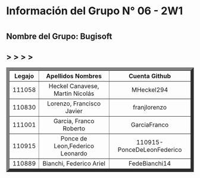 ﻿<h1>Información del Grupo N° 06 - 2W1<h1>

<h2>Nombre del Grupo: Bugisoft<h2>


  <table style="width: 100%" border="8">
    <tr style="text-align: center">
        <th>Legajo</th>
        <th>Apellidos Nombres</th>
        <th>Cuenta Github</th>    
    </tr>
    <tr style="text-align: center;">
        <td>111058</td>
        <td>Heckel Canavese, Martin Nicolás</td>
        <td>MHeckel294</td>
    </tr>
    <tr style="text-align: center;">
        <td>110830</td>
        <td>Lorenzo, Francisco Javier</td>
        <td>franjlorenzo</td>>
    </tr>
    <tr style="text-align: center;">
        <td>111001</td>
        <td>Garcia, Franco Roberto</td>
        <td>GarciaFranco</td>>
    </tr>
    <tr style="text-align: center;">
        <td>110915</td>
        <td>Ponce de Leon,Federico Leonardo</td>
        <td>110915-PonceDeLeonFederico</td>>
    </tr>
    <tr style="text-align: center;">
        <td>110889</td>
        <td>Bianchi, Federico Ariel</td>
        <td>FedeBianchi14</td>>
    </tr>
    <tr>
    </tr>
</table>